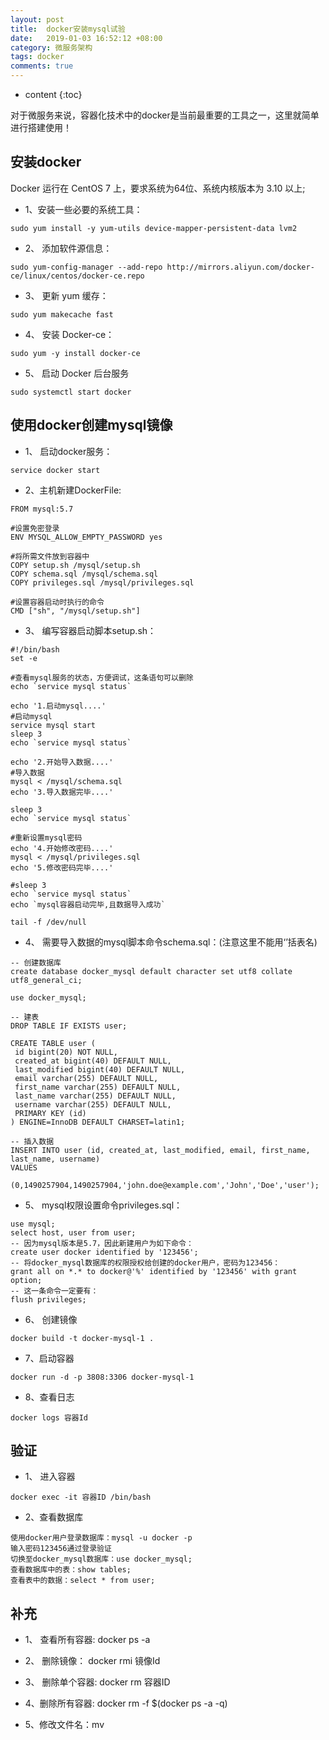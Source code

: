 ```yaml
---
layout: post
title:  docker安装mysql试验
date:   2019-01-03 16:52:12 +08:00
category: 微服务架构
tags: docker
comments: true
---
```


* content
{:toc}

对于微服务来说，容器化技术中的docker是当前最重要的工具之一，这里就简单进行搭建使用！












## 安装docker

Docker 运行在 CentOS 7 上，要求系统为64位、系统内核版本为 3.10 以上;
- 1、安装一些必要的系统工具：
```
sudo yum install -y yum-utils device-mapper-persistent-data lvm2
```
- 2、 添加软件源信息：
```
sudo yum-config-manager --add-repo http://mirrors.aliyun.com/docker-ce/linux/centos/docker-ce.repo
```
- 3、 更新 yum 缓存：
```
sudo yum makecache fast
```
- 4、 安装 Docker-ce：
```
sudo yum -y install docker-ce
```
- 5、 启动 Docker 后台服务
```
sudo systemctl start docker
```

## 使用docker创建mysql镜像

- 1、 启动docker服务：    
```
service docker start
```
- 2、主机新建DockerFile:    

```
FROM mysql:5.7

#设置免密登录
ENV MYSQL_ALLOW_EMPTY_PASSWORD yes

#将所需文件放到容器中
COPY setup.sh /mysql/setup.sh
COPY schema.sql /mysql/schema.sql
COPY privileges.sql /mysql/privileges.sql

#设置容器启动时执行的命令
CMD ["sh", "/mysql/setup.sh"]

```
- 3、 编写容器启动脚本setup.sh：

```
#!/bin/bash
set -e

#查看mysql服务的状态，方便调试，这条语句可以删除
echo `service mysql status`

echo '1.启动mysql....'
#启动mysql
service mysql start
sleep 3
echo `service mysql status`

echo '2.开始导入数据....'
#导入数据
mysql < /mysql/schema.sql
echo '3.导入数据完毕....'

sleep 3
echo `service mysql status`

#重新设置mysql密码
echo '4.开始修改密码....'
mysql < /mysql/privileges.sql
echo '5.修改密码完毕....'

#sleep 3
echo `service mysql status`
echo `mysql容器启动完毕,且数据导入成功`

tail -f /dev/null
```
- 4、 需要导入数据的mysql脚本命令schema.sql：(注意这里不能用‘’括表名)

```
-- 创建数据库
create database docker_mysql default character set utf8 collate utf8_general_ci;

use docker_mysql;

-- 建表
DROP TABLE IF EXISTS user;

CREATE TABLE user (
 id bigint(20) NOT NULL,
 created_at bigint(40) DEFAULT NULL,
 last_modified bigint(40) DEFAULT NULL,
 email varchar(255) DEFAULT NULL,
 first_name varchar(255) DEFAULT NULL,
 last_name varchar(255) DEFAULT NULL,
 username varchar(255) DEFAULT NULL,
 PRIMARY KEY (id)
) ENGINE=InnoDB DEFAULT CHARSET=latin1;

-- 插入数据
INSERT INTO user (id, created_at, last_modified, email, first_name, last_name, username)
VALUES
  (0,1490257904,1490257904,'john.doe@example.com','John','Doe','user');

```
- 5、 mysql权限设置命令privileges.sql：

```
use mysql;
select host, user from user;
-- 因为mysql版本是5.7，因此新建用户为如下命令：
create user docker identified by '123456';
-- 将docker_mysql数据库的权限授权给创建的docker用户，密码为123456：
grant all on *.* to docker@'%' identified by '123456' with grant option;
-- 这一条命令一定要有：
flush privileges;
```
- 6、 创建镜像
```
docker build -t docker-mysql-1 .
```
- 7、启动容器
```
docker run -d -p 3808:3306 docker-mysql-1
```
- 8、查看日志
```
docker logs 容器Id
```
## 验证
- 1、 进入容器
```
docker exec -it 容器ID /bin/bash

```
- 2、查看数据库

```
使用docker用户登录数据库：mysql -u docker -p
输入密码123456通过登录验证
切换至docker_mysql数据库：use docker_mysql;
查看数据库中的表：show tables;
查看表中的数据：select * from user;
```

## 补充
- 1、 查看所有容器: docker ps -a

- 2、 删除镜像： docker rmi 镜像Id

- 3、 删除单个容器: docker rm 容器ID

- 4、删除所有容器: docker rm -f $(docker ps -a -q)

- 5、修改文件名：mv
